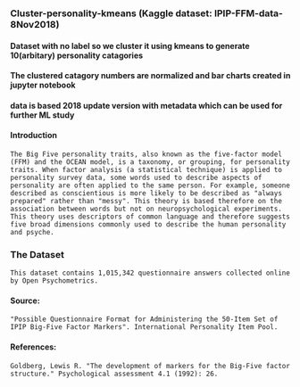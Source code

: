 ### Cluster-personality-kmeans (Kaggle dataset: IPIP-FFM-data-8Nov2018)

#### Dataset with no label so we cluster it using kmeans to generate 10(arbitary) personality catagories

#### The clustered catagory numbers are normalized and bar charts created in jupyter notebook

#### data is based 2018 update version with metadata which can be used for further ML study

#### Introduction
    The Big Five personality traits, also known as the five-factor model (FFM) and the OCEAN model, is a taxonomy, or grouping, for personality traits. When factor analysis (a statistical technique) is applied to personality survey data, some words used to describe aspects of personality are often applied to the same person. For example, someone described as conscientious is more likely to be described as "always prepared" rather than "messy". This theory is based therefore on the association between words but not on neuropsychological experiments. This theory uses descriptors of common language and therefore suggests five broad dimensions commonly used to describe the human personality and psyche.

### The Dataset
    This dataset contains 1,015,342 questionnaire answers collected online by Open Psychometrics.

#### Source:
    "Possible Questionnaire Format for Administering the 50-Item Set of IPIP Big-Five Factor Markers". International Personality Item Pool.
#### References:
    Goldberg, Lewis R. "The development of markers for the Big-Five factor structure." Psychological assessment 4.1 (1992): 26.